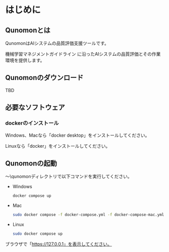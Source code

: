 # はじめに

## Qunomonとは

QunomonはAIシステムの品質評価支援ツールです。

機械学習マネジメントガイドライン に沿ったAIシステムの品質評価とその作業環境を提供します。

## Qunomonのダウンロード
TBD

## 必要なソフトウェア

### dockerのインストール

Windows、Macなら「docker desktop」をインストールしてください。

Linuxなら「docker」をインストールしてください。

## Qunomonの起動

～\qunomonディレクトリで以下コマンドを実行してください。

* Windows  
  ```sh
  docker compose up
  ```
* Mac  
  ```sh
  sudo docker compose -f docker-compose.yml -f docker-compose-mac.yml up
  ```
* Linux  
  ```sh
  sudo docker compose up
  ```

ブラウザで「https://127.0.0.1」を表示してください。

